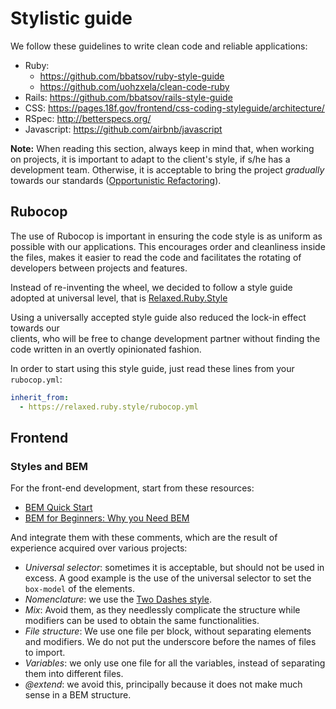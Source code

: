 # Stylistic guide

We follow these guidelines to write clean code and reliable applications: 

- Ruby: 
  - https://github.com/bbatsov/ruby-style-guide
  - https://github.com/uohzxela/clean-code-ruby
- Rails: https://github.com/bbatsov/rails-style-guide
- CSS: https://pages.18f.gov/frontend/css-coding-styleguide/architecture/
- RSpec: http://betterspecs.org/
- Javascript: https://github.com/airbnb/javascript

**Note:** When reading this section, always keep in mind that, when working on projects, it is important 
to adapt to the client's style, if s/he has a development team. Otherwise, it is acceptable 
to bring the project _gradually_ towards our standards ([Opportunistic Refactoring](https://martinfowler.com/bliki/OpportunisticRefactoring.html)).

## Rubocop

The use of Rubocop is important in ensuring the code style is as uniform as possible with 
our applications. This encourages order and cleanliness inside the files, makes it easier 
to read the code and facilitates the rotating of developers between projects and features.

Instead of re-inventing the wheel, we decided to follow a style guide adopted at 
universal level, that is [Relaxed.Ruby.Style](http://relaxed.ruby.style/)

Using a universally accepted style guide also reduced the lock-in effect towards our  
clients, who will be free to change development partner without finding
the code written in an overtly opinionated fashion.

In order to start using this style guide, just read these lines from your `rubocop.yml`:

```yaml
inherit_from:
  - https://relaxed.ruby.style/rubocop.yml
```

## Frontend

### Styles and BEM

For the front-end development, start from these resources:

- [BEM Quick Start](https://en.bem.info/methodology/quick-start/)
- [BEM for Beginners: Why you Need BEM](https://www.smashingmagazine.com/2018/06/bem-for-beginners/)

And integrate them with these comments, which are the result of experience acquired over various projects:

- *Universal selector*: sometimes it is acceptable, but should not be used in excess. A good example is the use of
  the universal selector to set the `box-model` of the elements.
- *Nomenclature*: we use the [Two Dashes style](https://en.bem.info/methodology/naming-convention/#two-dashes-style).
- *Mix*: Avoid them, as they needlessly complicate the structure while modifiers can be used to obtain the same functionalities.
- *File structure*: We use one file per block, without separating elements and modifiers. We do not put the underscore before the names of files to import.
- *Variables*: we only use one file for all the variables, instead of separating them into different files.
- *@extend*: we avoid this, principally because it does not make much sense in a BEM structure. 
